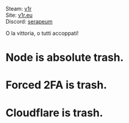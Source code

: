 Steam: [v1r](https://steamcommunity.com/id/ur1/)  
Site: [v1r.eu](https://v1r.eu/)  
Discord: [serapeum](https://discord.gg/5jhGXZh5)   

O la vittoria, o tutti accoppati!

# Node is absolute trash.
# Forced 2FA is trash.
# Cloudflare is trash.
